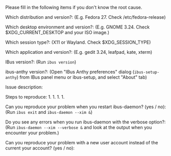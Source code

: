 Please fill in the following items if you don't know the root cause.

Which distribution and version?: 
(E.g. Fedora 27. Check /etc/fedora-release)

Which desktop environment and version?: 
(E.g. GNOME 3.24. Check $XDG_CURRENT_DESKTOP and your ISO image.)

Which session type?: 
(X11 or Wayland. Check $XDG_SESSION_TYPE)

Which application and version?: 
(E.g. gedit 3.24, leafpad, kate, xterm)

IBus version?: 
(Run `ibus version`)

ibus-anthy version?: 
(Open "IBus Anthy preferences" dialog (`ibus-setup-anthy`) from IBus panel menu or ibus-setup, and select "About" tab)

Issue description:


Steps to reproduce:
1. 
1. 
1. 
1. 

Can you reproduce your problem when you restart ibus-daemon? (yes / no): 
(Run `ibus exit` and `ibus-daemon --xim &`)

Do you see any errors when you run ibus-daemon with the verbose option?:
(Run `ibus-daemon --xim --verbose &` and look at the output when you encounter your problem.)


Can you reproduce your problem with a new user account instead of the current your account? (yes / no): 

